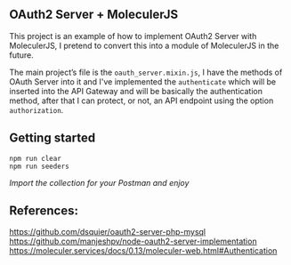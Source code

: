 ## OAuth2 Server + MoleculerJS

This project is an example of how to implement OAuth2 Server with MoleculerJS, I pretend to convert this into a module of MoleculerJS in the future.

The main project’s file is the `oauth_server.mixin.js`, I have the methods of OAuth Server into it and I've implemented the `authenticate` which will be inserted into the API Gateway and will be basically the authentication method, after that I can protect, or not, an API endpoint using the option `authorization`.

## Getting started
```
npm run clear
npm run seeders
```
_Import the collection for your Postman and enjoy_


## References: 
https://github.com/dsquier/oauth2-server-php-mysql  
https://github.com/manjeshpv/node-oauth2-server-implementation  
https://moleculer.services/docs/0.13/moleculer-web.html#Authentication


